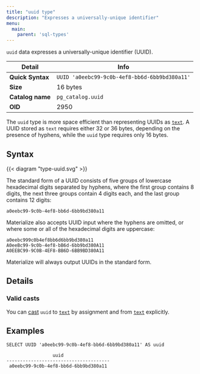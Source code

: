 ```yaml
---
title: "uuid type"
description: "Expresses a universally-unique identifier"
menu:
  main:
    parent: 'sql-types'
---
```


`uuid` data expresses a universally-unique identifier (UUID).

Detail | Info
-------|------
**Quick Syntax** | `UUID 'a0eebc99-9c0b-4ef8-bb6d-6bb9bd380a11'`
**Size** | 16 bytes
**Catalog name** | `pg_catalog.uuid`
**OID** | 2950

The `uuid` type is more space efficient than representing UUIDs as
[`text`](../text). A UUID stored as `text` requires either 32 or 36 bytes,
depending on the presence of hyphens, while the `uuid` type requires only 16
bytes.

## Syntax

{{< diagram "type-uuid.svg" >}}

The standard form of a UUID consists of five groups of lowercase hexadecimal
digits separated by hyphens, where the first group contains 8 digits, the next
three groups contain 4 digits each, and the last group contains 12 digits:

```
a0eebc99-9c0b-4ef8-bb6d-6bb9bd380a11
```

Materialize also accepts UUID input where the hyphens are omitted, or where some
or all of the hexadecimal digits are uppercase:

```
a0eebc999c0b4ef8bb6d6bb9bd380a11
A0eeBc99-9c0b-4ef8-bB6d-6bb9bd380A11
A0EEBC99-9C0B-4EF8-BB6D-6BB9BD380A11
```

Materialize will always output UUIDs in the standard form.

## Details

### Valid casts

You can [cast](../../functions/cast) `uuid` to [`text`](../text) by assignment and from [`text`](../text) explicitly.

## Examples

```mzsql
SELECT UUID 'a0eebc99-9c0b-4ef8-bb6d-6bb9bd380a11' AS uuid
```
```nofmt
                 uuid
--------------------------------------
 a0eebc99-9c0b-4ef8-bb6d-6bb9bd380a11
```
